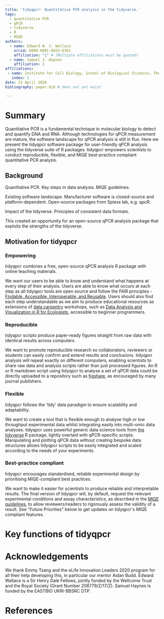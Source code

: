 ```yaml
---
title: 'tidyqpcr: Quantitative PCR analysis in the tidyverse.'
tags:
  - quantitative PCR
  - qPCR
  - tidyverse
  - R
  - MIQE
authors:
  - name: Edward W. J. Wallace
    orcid: 0000-0001-8025-6361
    affiliation: "1" # (Multiple affiliations must be quoted)
  - name: Samuel J. Haynes
    affiliation: 1
affiliations:
 - name: Institute for Cell Biology, School of Biological Sciences, The University of Edinburgh,
   index: 1
date: 22 April 2020
bibliography: paper.bib # does not yet exist

---
```


# Summary

Quantitative PCR is a fundamental technique in molecular biology to detect and quantify DNA and RNA. Although technologies for qPCR measurement are mature, the software landscape for qPCR analysis is still in flux. Here we present the tidyqpcr software package for user-friendly qPCR analysis using the tidyverse suite of R packages. tidyqpcr empowers scientists to conduct reproducible, flexible, and MIQE best-practice compliant quantitative PCR analysis.

## Background

Quantitative PCR.
Key steps in data analysis.
MIQE guidelines.

Existing software landscape.
Manufacturer software is closed-source and platform-dependent.
Open-source packages from Spiess lab, e.g. qpcR.

Impact of the tidyverse.
Principles of consistent data formats.

This created an opportunity for an open-source qPCR analysis package that exploits the strengths of the tidyverse.


## Motivation for tidyqpcr

### Empowering

tidyqpcr combines a free, open-source qPCR analysis R package with online teaching materials. 

We want our users to be able to know and understand what happens at every step of their analysis. Users are able to know what occurs at each step as all tidyqpcr tools are open source and follow the FAIR principles - [Findable, Accessible, Interoperable, and Reusable](https://www.force11.org/group/fairgroup/fairprinciples). Users should also find each step understandable as we aim to produce educational resources as extensions of [data carpentry](https://datacarpentry.org/) workshops, such as [Data Analysis and Visualization in R for Ecologists](https://datacarpentry.org/R-ecology-lesson/), accessible to beginner programmers. 

### Reproducible

tidyqpcr scripts produce paper-ready figures straight from raw data with identical results across computers.

We want to promote reproducible research so collaborators, reviewers or students can easily confirm and extend results and conclusions. tidyqpcr analysis will repeat exactly on different computers, enabling scientists to share raw data and analysis scripts rather than just  processed figures. An R or R markdown script using tidyqpcr to analyse a set of qPCR data could be directly uploaded to a repository such as [figshare](https://figshare.com/), as encouraged by many journal publishers.

### Flexible

tidyqpcr follows the 'tidy' data paradigm to ensure scalability and adaptability.

We want to create a tool that is flexible enough to analyse high or low throughput experimental data whilst integrating easily into multi-omic data analyses. tidyqpcr uses powerful generic data science tools from [the tidyverse](https://www.tidyverse.org/) R package, lightly overlaid with qPCR-specific scripts. Manipulating and plotting qPCR data without creating bespoke data structures allows tidyqpcr scripts to be easily integrated and scaled according to the needs of your experiments.

### Best-practice compliant

tidyqpcr encourages standardised, reliable experimental design by prioritising MIQE-compliant best practices.

We want to make it easier for scientists to produce reliable and interpretable results. The final version of tidyqpcr will, by default, request the relevant experimental conditions and assay characteristics, as described in the [MIQE guidelines](https://academic.oup.com/clinchem/article/55/4/611/5631762), to allow reviewers/readers to rigorously assess the validity of a result. See "Future Priorities" below to get updates on tidyqpcr's MIQE compliant features.

# Key functions of tidyqpcr

# Acknowledgements

We thank Emmy Tsang and the eLife Innovation Leaders 2020 program for all their help developing this, in particular our mentor Aidan Budd.
Edward Wallace is a Sir Henry Dale Fellows, jointly funded by the Wellcome Trust and the Royal Society (Grant Number 208779/Z/17/Z).
Samuel Haynes is funded by the EASTBIO UKRI-BBSRC DTP.

# References